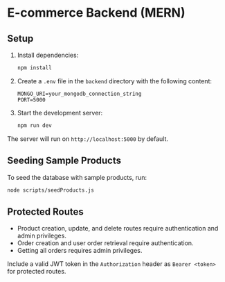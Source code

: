# E-commerce Backend (MERN)

## Setup

1. Install dependencies:
   ```bash
   npm install
   ```
2. Create a `.env` file in the `backend` directory with the following content:
   ```env
   MONGO_URI=your_mongodb_connection_string
   PORT=5000
   ```
3. Start the development server:
   ```bash
   npm run dev
   ```

The server will run on `http://localhost:5000` by default. 

## Seeding Sample Products

To seed the database with sample products, run:
```bash
node scripts/seedProducts.js
```

## Protected Routes
- Product creation, update, and delete routes require authentication and admin privileges.
- Order creation and user order retrieval require authentication.
- Getting all orders requires admin privileges.

Include a valid JWT token in the `Authorization` header as `Bearer <token>` for protected routes. 